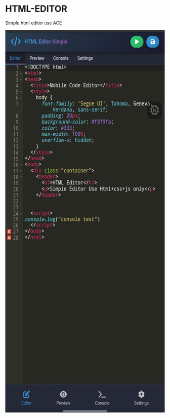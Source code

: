 # HTML-EDITOR
Simple html editor use ACE
<p align="center">
  <img width="1208" height="1208" src="https://github.com/GizCraft/HTML-EDITOR/blob/b4202a7c5c7dc29543125723ff9a837df9fbfdb7/Screenshot_2025-07-27-15-57-30-77_87c2225eebc34d2513fa0e7ad5b93cfc.jpg">
</p>
